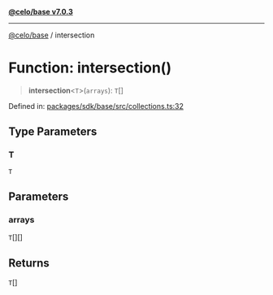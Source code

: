 [**@celo/base v7.0.3**](../README.md)

***

[@celo/base](../README.md) / intersection

# Function: intersection()

> **intersection**\<`T`\>(`arrays`): `T`[]

Defined in: [packages/sdk/base/src/collections.ts:32](https://github.com/celo-org/developer-tooling/blob/master/packages/sdk/base/src/collections.ts#L32)

## Type Parameters

### T

`T`

## Parameters

### arrays

`T`[][]

## Returns

`T`[]
